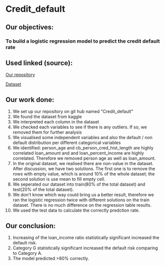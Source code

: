 # Credit_default

## Our objectives:
### To build a logistic regression model to predict the credit default rate  

## Used linked (source):
[Our repository](https://github.com/Shinan-tech/Credit_default)

[Dataset](https://www.kaggle.com/laotse/credit-risk-dataset)

## Our work done:
1. We set up our repository on git hub named "Credit_default"
2. We found the dataset from kaggle
3. We interpreted each column in the dataset
4. We checked each variables to see if there is any outliers. If so, we removed them for further analysis
5. We visualised some independent variables and also the default / non default distribution per different categorical variables
6. We identified: person_age and cb_person_cred_hist_length are highly correlated loan_amount and and loan_percent_income are highly correlated. Therefore we removed person age as well as loan_amount.
7. In the original dataset, we realised there are non-value in the dataset. After discussion, we have two solutions. The first one is to remove the rows with empty value, which is around 10% of the whole dataset; the second solution is use mean to fill empty cell.
8. We seperated our dataset into train(80% of the total dataset) and test(20% of the total dataset). 
9. We don't know which way could bring us a better result, therefore we ran the logistic regression twice with different solutions on the train dataset. There is no much difference on the regression table results.
10. We used the test data to calculate the correctly predction rate.



## Our conclusion:
1. Increasing of the loan_income ratio statistically significant increased the default risk.
2. Category G statistically significant increased the default risk comparing to Category A.
3. The model predicted >80% correctly.
